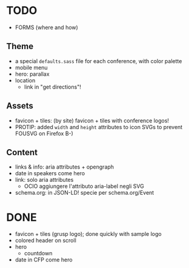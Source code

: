 # TODO

* FORMS (where and how)

## Theme

* a special `defaults.sass` file for each conference, with color palette
* mobile menu
* hero: parallax
* location
  * link in "get directions"!

## Assets

* favicon + tiles: (by site) favicon + tiles with conference logos!
* PROTIP: added `width` and `height` attributes to icon SVGs to prevent FOUSVG on Firefox B-)

## Content

* links & info: aria attributes + opengraph
* date in speakers come hero
* link: solo aria attributes
  * OCIO aggiungere l'attributo aria-label negli SVG
* schema.org: in JSON-LD! specie per schema.org/Event

# DONE

* favicon + tiles (grusp logo); done quickly with sample logo
* colored header on scroll
* hero
  * countdown
* date in CFP come hero
